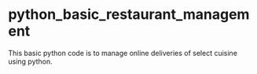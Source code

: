 # python_basic_restaurant_management
This basic python code is to manage online deliveries of select cuisine using python. 
